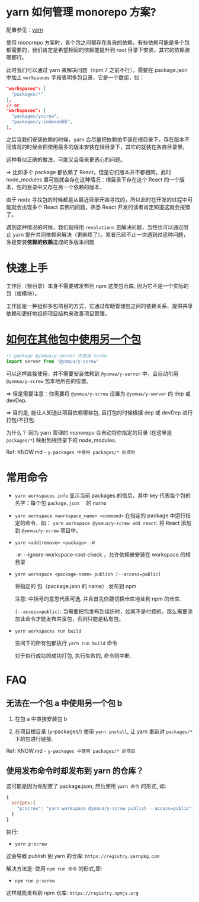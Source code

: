# yarn 如何管理 monorepo 方案?

配置参见：[yarn](https://classic.yarnpkg.com/en/docs/workspaces/)

使用 monorepo 方案时，各个包之间都存在各自的依赖，有些依赖可能是多个包都需要的，我们肯定是希望相同的依赖能提升到 root 目录下安装，其它的依赖装哪都行。

此时我们可以通过 yarn 来解决问题（npm 7 之前不行），需要在 package.json 中加上 `workspaces` 字段表明多包目录，它是一个数组，如：

```json
"workspaces": [
  "packages/*"
],
// or
"workspaces": [
  "packages/yscrew",
  "packages/y-indexeddb",
],
```

之后当我们安装依赖的时候，yarn 会尽量把依赖拍平装在根目录下，存在版本不同情况的时候会把使用最多的版本安装在根目录下，其它的就装在各自目录里。

这种看似正确的做法，可能又会带来更恶心的问题。

=> 比如多个 package 都依赖了 React，但是它们版本并不都相同。此时 node_modules 里可能就会存在这种情况：根目录下存在这个 React 的一个版本，包的目录中又存在另一个依赖的版本，

由于 node 寻找包的时候都是从最近目录开始寻找的，所以此时在开发的过程中可能就会出现多个 React 实例的问题，熟悉 React 开发的读者肯定知道这就会报错了。

遇到这种情况的时候，我们就得用 `resolutions` 去解决问题，当然也可以通过阻止 yarn 提升共同依赖来解决（更麻烦了）。笔者已经不止一次遇到过这种问题，多是安装**依赖的依赖**造成的多版本问题

# 快速上手

工作区（根目录）本身不需要被发布到 npm 这类包仓库, 因为它不是一个实际的包（或模块）。

工作区是一种组织多包项目的方式，它通过帮助管理包之间的依赖关系、提供共享依赖和更好地组织项目结构来改善项目管理。

# [如何在其他包中使用另一个包](https://classic.yarnpkg.com/lang/en/docs/workspaces/#toc-how-to-use-it) 

```js
// package @yomua/y-server 中使用 screw
import server from '@yomua/y-screw'
```

可以这样直接使用，并不需要安装依赖到 `@yomua/y-server` 中，会自动引用 `@yomua/y-screw` 包本地所在的位置。

=> 但是需要注意：你需要将 `@yomua/y-screw` 设置为 `@yomua/y-server` 的 dep 或 devDep.

=> 目的是, 能让人知道此项目依赖哪些包, 且打包的时候根据 dep 或 devDep 进行打包/不打包.

为什么？ 因为 yarn 管理的 monorepo 会自动将你指定的目录 (在这里是 `packages/*`) 映射到根目录下的 node_modules.

Ref: KNOW.md - `y-packages 中使用 packages/* 的项目`

# 常用命令

- `yarn workspaces info`
  显示当前 packages 的信息，其中 key 代表每个包的名字：每个包 `package.json  ` 的 name

- `yarn workspace <workspace_name> <command>`
  在指定的 package 中运行指定的命令，如：
  `yarn workspace @yomua/y-screw add react`: 将 React 添加到 `@yomua/y-screw` 项目中。

- `yarn <add|remove> <package> -W`

  `-W`: --ignore-workspace-root-check ，允许依赖被安装在 workspace 的根目录

- `yarn workspace <package-name> publish [--access=public]`

  将指定的 包（package.json 的 name） 发布到 npm

  注意: 中括号的意思代表可选, 并且首先你要切换仓库地址到 npm 的仓库.

  `[--access=public]`: 当需要把包发布到组织时，如果不是付费的，那么需要添加此命令才能发布共享包，否则只能是私有包。

- `yarn workspaces run build`

  空间下的所有包都执行 `yarn run build` 命令

  对于执行成功的成功打包, 执行失败的, 命令则中断.

# FAQ

## 无法在一个包 a 中使用另一个包 b

1. 在包 a 中直接安装包 b

2. 在项目根目录 (y-packages/) 使用 `yarn install`, 让 yarn 重新对 `packages/*` 下的包进行链接.

Ref: KNOW.md - `y-packages 中使用 packages/* 的项目`

## 使用发布命令时却发布到 yarn 的仓库？

这可能是因为你配置了 package.json, 然后使用 `yarn 命令` 的形式, 如:

```js
{
  scripts:{
    "p:screw": "yarn workspace @yomua/y-screw publish --access=public",
  }
}
```

执行:

- `yarn p:screw`

这会导致 publish 到 yarn 的仓库: `https://registry.yarnpkg.com`

解决方法是: 使用 `npm run 命令` 的形式,即:

- `npm run p:screw`

这样就能发布到 npm 仓库: `https://registry.npmjs.org`

